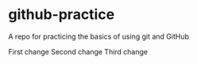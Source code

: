 # github-practice
A repo for practicing the basics of using git and GitHub

First change
Second change
Third change